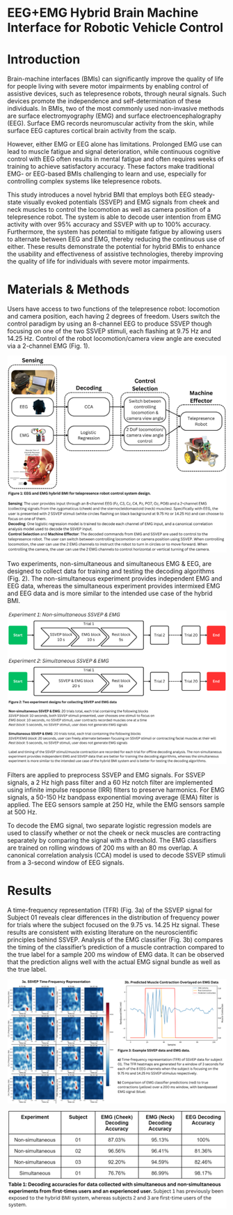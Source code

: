 # EEG+EMG Hybrid Brain Machine Interface for Robotic Vehicle Control

# Introduction

Brain-machine interfaces (BMIs) can significantly improve the quality of life for people living with severe motor impairments by enabling control of assistive devices, such as telepresence robots, through neural signals. Such devices promote the independence and self-determination of these individuals. In BMIs, two of the most commonly used non-invasive methods are surface electromyography (EMG) and surface electroencephalography (EEG). Surface EMG records neuromuscular activity from the skin, while surface EEG captures cortical brain activity from the scalp.

However, either EMG or EEG alone has limitations. Prolonged EMG use can lead to muscle fatigue and signal deterioration, while continuous cognitive control with EEG often results in mental fatigue and often requires weeks of training to achieve satisfactory accuracy. These factors make traditional EMG- or EEG-based BMIs challenging to learn and use, especially for controlling complex systems like telepresence robots.

This study introduces a novel hybrid BMI that employs both EEG steady-state visually evoked potentials (SSVEP) and EMG signals from cheek and neck muscles to control the locomotion as well as camera position of a telepresence robot. The system is able to decode user intention from EMG activity with over 95% accuracy and SSVEP with up to 100% accuracy. Furthermore, the system has potential to mitigate fatigue by allowing users to alternate between EEG and EMG, thereby reducing the continuous use of either. These results demonstrate the potential for hybrid BMis to enhance the usability and effectiveness of assistive technologies, thereby improving the quality of life for individuals with severe motor impairments.

# Materials & Methods

Users have access to two functions of the telepresence robot: locomotion and camera position, each having 2 degrees of freedom. Users switch the control paradigm by using an 8-channel EEG to produce SSVEP though focusing on one of the two SSVEP stimuli, each flashing at 9.75 Hz and 14.25 Hz. Control of the robot locomotion/camera view angle are executed via a 2-channel EMG (Fig. 1).

![image](figures/Fig_1.png "System Pipeline")

Two experiments, non-simultaneous and simultaneous EMG & EEG, are designed to collect data for training and testing the decoding algorithms (Fig. 2). The non-simultaneous experiment provides independent EMG and EEG data, whereas the simultaneous experiment provides intermixed EMG and EEG data and is more similar to the intended use case of the hybrid BMI.

![image](figures/Fig_2.png "Experimental Design")

Filters are applied to preprocess SSVEP and EMG signals. For SSVEP signals, a 2 Hz high pass filter and a 60 Hz notch filter are implemented using infinite impulse response (IRR) filters to preserve harmonics. For EMG signals, a 50-150 Hz bandpass exponential moving average (EMA) filter is applied. The EEG sensors sample at 250 Hz, while the EMG sensors sample at 500 Hz.

To decode the EMG signal, two separate logistic regression models are used to classify whether or not the cheek or neck muscles are contracting separately by comparing the signal with a threshold. The EMG classifiers are trained on rolling windows of 200 ms with an 80 ms overlap. A canonical correlation analysis (CCA) model is used to decode SSVEP stimuli from a 3-second window of EEG signals.

# Results

A time-frequency representation (TFR) (Fig. 3a) of the SSVEP signal for Subject 01 reveals clear differences in the distribution of frequency power for trials where the subject focused on the 9.75 vs. 14.25 Hz signal. These results are consistent with existing literature on the neuroscientific principles behind SSVEP. Analysis of the EMG classifier (Fig. 3b) compares the timing of the classifier’s prediction of a muscle contraction compared to the true label for a sample 200 ms window of EMG data. It can be observed that the prediction aligns well with the actual EMG signal bundle as well as the true label.

![image](figures/Fig_3.png "TFR and EMG Analysis")

![image](figures/Table_1.png "Decoding Accuracy Table")